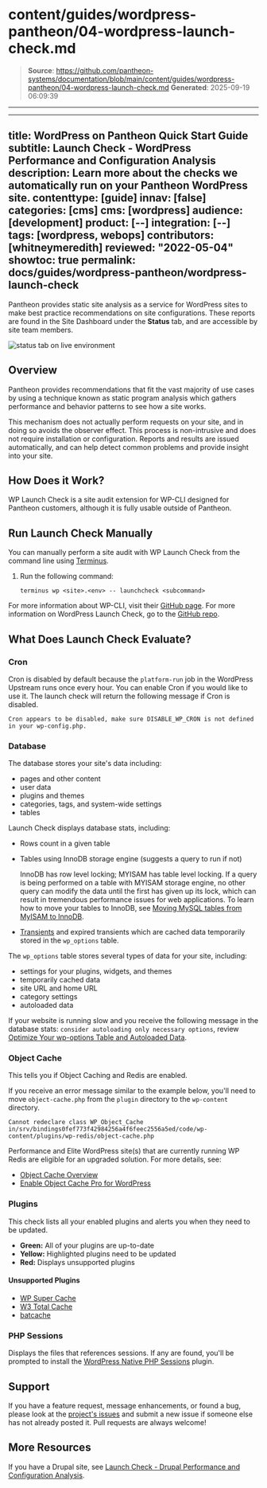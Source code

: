 # content/guides/wordpress-pantheon/04-wordpress-launch-check.md

> **Source**: https://github.com/pantheon-systems/documentation/blob/main/content/guides/wordpress-pantheon/04-wordpress-launch-check.md
> **Generated**: 2025-09-19 06:09:39

---

---
title: WordPress on Pantheon Quick Start Guide
subtitle: Launch Check - WordPress Performance and Configuration Analysis
description: Learn more about the checks we automatically run on your Pantheon WordPress site.
contenttype: [guide]
innav: [false]
categories: [cms]
cms: [wordpress]
audience: [development]
product: [--]
integration: [--]
tags: [wordpress, webops]
contributors: [whitneymeredith]
reviewed: "2022-05-04"
showtoc: true
permalink: docs/guides/wordpress-pantheon/wordpress-launch-check
---

Pantheon provides static site analysis as a service for WordPress sites to make best practice recommendations on site configurations. These reports are found in the Site Dashboard under the **Status** tab, and are accessible by site team members.

![status tab on live environment](../../../images/dashboard/new-dashboard/2024/_status-tab.png)

## Overview

Pantheon provides recommendations that fit the vast majority of use cases by using a technique known as static program analysis which gathers performance and behavior patterns to see how a site works.

This mechanism does not actually perform requests on your site, and in doing so avoids the observer effect. This process is non-intrusive and does not require installation or configuration. Reports and results are issued automatically, and can help detect common problems and provide insight into your site.

## How Does it Work?

WP Launch Check is a site audit extension for WP-CLI designed for Pantheon customers, although it is fully usable outside of Pantheon.

## Run Launch Check Manually

You can manually perform a site audit with WP Launch Check from the command line using [Terminus](/terminus).

1. Run the following command:

    ```php{promptUser: user}
    terminus wp <site>.<env> -- launchcheck <subcommand>
    ```

For more information about WP-CLI, visit their [GitHub page](https://github.com/wp-cli/wp-cli). For more information on WordPress Launch Check, go to the [GitHub repo](https://github.com/pantheon-systems/wp_launch_check/).

## What Does Launch Check Evaluate?

### Cron

Cron is disabled by default because the `platform-run` job in the WordPress Upstream runs once every hour. You can enable Cron if you would like to use it. The launch check will return the following message if Cron is disabled.

`Cron appears to be disabled, make sure DISABLE_WP_CRON is not defined in your wp-config.php.`

### Database

The database stores your site's data including:

- pages and other content
- user data
- plugins and themes
- categories, tags, and system-wide settings
- tables

Launch Check displays database stats, including:

- Rows count in a given table

- Tables using InnoDB storage engine (suggests a query to run if not)

    InnoDB has row level locking; MYISAM has table level locking. If a query is being performed on a table with MYISAM storage engine, no other query can modify the data until the first has given up its lock, which can result in tremendous performance issues for web applications.
    To learn how to move your tables to InnoDB, see [Moving MySQL tables from MyISAM to InnoDB](/guides/mariadb-mysql/myisam-to-innodb).

- [Transients](https://developer.wordpress.org/apis/handbook/transients/) and expired transients which are cached data temporarily stored in the `wp_options` table.

The `wp_options` table stores several types of data for your site, including:

- settings for your plugins, widgets, and themes
- temporarily cached data
- site URL and home URL
- category settings
- autoloaded data

If your website is running slow and you receive the following message in the database stats: `consider autoloading only necessary options`, review [Optimize Your wp-options Table and Autoloaded Data](/optimize-wp-options-table-autoloaded-data).

### Object Cache

This tells you if Object Caching and Redis are enabled.

If you receive an error message similar to the example below, you'll need to move `object-cache.php` from the `plugin` directory to the `wp-content` directory.

`Cannot redeclare class WP_Object_Cache in/srv/bindings0fef773f42984256a4f6feec2556a5ed/code/wp-content/plugins/wp-redis/object-cache.php`

Performance and Elite WordPress site(s) that are currently running WP Redis are eligible for an upgraded solution. For more details, see:

- [Object Cache Overview](/object-cache#wordpress-object-cache-pro)
- [Enable Object Cache Pro for WordPress](/object-cache/wordpress)

### Plugins

This check lists all your enabled plugins and alerts you when they need to be updated.

- **Green:** All of your plugins are up-to-date
- **Yellow:** Highlighted plugins need to be updated
- **Red:** Displays unsupported plugins

#### Unsupported Plugins

- [WP Super Cache](https://wordpress.org/plugins/wp-super-cache/)
- [W3 Total Cache](https://wordpress.org/plugins/w3-total-cache/)
- [batcache](https://wordpress.org/plugins/batcache/)

### PHP Sessions

Displays the files that references sessions. If any are found, you'll be prompted to install the [WordPress Native PHP Sessions](https://wordpress.org/plugins/wp-native-php-sessions) plugin.

## Support

If you have a feature request, message enhancements, or found a bug, please look at the [project's issues](https://github.com/pantheon-systems/wp_launch_check/issues) and submit a new issue if someone else has not already posted it. Pull requests are always welcome!

## More Resources

If you have a Drupal site, see [Launch Check - Drupal Performance and Configuration Analysis](/drupal-launch-check).
